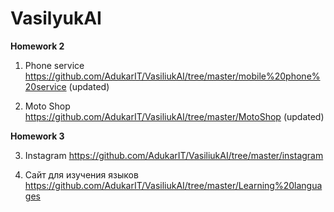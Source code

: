 # VasilyukAI

**Homework 2**

1. Phone service <https://github.com/AdukarIT/VasiliukAI/tree/master/mobile%20phone%20service> (updated)

2. Moto Shop <https://github.com/AdukarIT/VasiliukAI/tree/master/MotoShop> (updated)

**Homework 3**

3. Instagram <https://github.com/AdukarIT/VasiliukAI/tree/master/instagram>

4. Сайт для изучения языков <https://github.com/AdukarIT/VasiliukAI/tree/master/Learning%20languages>
